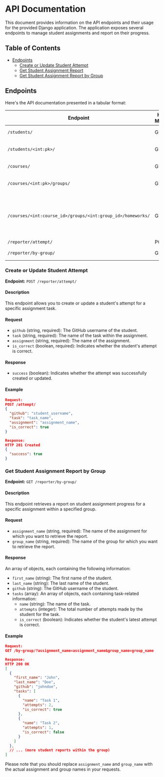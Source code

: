 # API Documentation

This document provides information on the API endpoints and their usage for the provided Django application. The application exposes several endpoints to manage student assignments and report on their progress.

## Table of Contents

- [Endpoints](#endpoints)
  - [Create or Update Student Attempt](#create-or-update-student-attempt)
  - [Get Student Assignment Report](#get-student-assignment-report)
  - [Get Student Assignment Report by Group](#get-student-assignment-report-by-group)

## Endpoints

Here's the API documentation presented in a tabular format:

| **Endpoint**                                 | **HTTP Method** | **Description**                                      | **Response**                                                                                               |
|---------------------------------------------|-----------------|------------------------------------------------------|-------------------------------------------------------------------------------------------------------------|
| `/students/`                                | GET             | Get All Students                                    | List of all students                                                                                        |
| `/students/<int:pk>/`                       | GET             | Get a Student by ID                                 | Single student details                                                                                      |
| `/courses/`                                 | GET             | Get All Courses                                     | List of all courses                                                                                         |
| `/courses/<int:pk>/groups/`                 | GET             | Get All Groups for a Course                        | List of all groups for a course                                                                             |
| `/courses/<int:course_id>/groups/<int:group_id>/homeworks/` | GET             | Get All Homeworks for a Group within a Course | List of all homework assignments for a specific group within a course                                      |
| `/reporter/attempt/` | POST             | Attempt                                      |
| `/reporter/by-group/` | GET             | Get Result by group                                      |


### Create or Update Student Attempt

**Endpoint:** `POST /reporter/attempt/`

#### Description

This endpoint allows you to create or update a student's attempt for a specific assignment task.

#### Request

- `github` (string, required): The GitHub username of the student.
- `task` (string, required): The name of the task within the assignment.
- `assignment` (string, required): The name of the assignment.
- `is_correct` (boolean, required): Indicates whether the student's attempt is correct.

#### Response

- `success` (boolean): Indicates whether the attempt was successfully created or updated.

#### Example

```json
Request:
POST /attempt/
{
  "github": "student_username",
  "task": "task_name",
  "assignment": "assignment_name",
  "is_correct": true
}

Response:
HTTP 201 Created
{
  "success": true
}
```

### Get Student Assignment Report by Group

**Endpoint:** `GET /reporter/by-group/`

#### Description

This endpoint retrieves a report on student assignment progress for a specific assignment within a specified group.

#### Request

- `assignment_name` (string, required): The name of the assignment for which you want to retrieve the report.
- `group_name` (string, required): The name of the group for which you want to retrieve the report.

#### Response

An array of objects, each containing the following information:

- `first_name` (string): The first name of the student.
- `last_name` (string): The last name of the student.
- `github` (string): The GitHub username of the student.
- `tasks` (array): An array of objects, each containing task-related information:
  - `name` (string): The name of the task.
  - `attempts` (integer): The total number of attempts made by the student for the task.
  - `is_correct` (boolean): Indicates whether the student's latest attempt is correct.

#### Example

```json
Request:
GET /by-group/?assignment_name=assignment_name&group_name=group_name

Response:
HTTP 200 OK
[
  {
    "first_name": "John",
    "last_name": "Doe",
    "github": "johndoe",
    "tasks": [
      {
        "name": "Task 1",
        "attempts": 2,
        "is_correct": true
      },
      {
        "name": "Task 2",
        "attempts": 1,
        "is_correct": false
      }
    ]
  },
  // ... (more student reports within the group)
]
```

Please note that you should replace `assignment_name` and `group_name` with the actual assignment and group names in your requests.